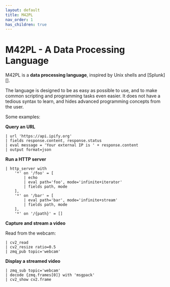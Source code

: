 ```yaml
---
layout: default
title: M42PL
nav_order: 1
has_children: true
---
```


# M42PL - A Data Processing Language

M42PL is a **data processing language**, inspired by Unix shells and [Splunk][].

The language is designed to be as easy as possible to use, and to make common 
scripting and programming tasks even easier. It does not have a tedious syntax
to learn, and hides advanced programming concepts from the user.

Some examples:

**Query an URL**

```
| url 'https://api.ipify.org'
| fields response.content, response.status
| eval message = 'Your external IP is ' + response.content
| output format=json
```

**Run a HTTP server**

```
| http_server with
    '*' on '/foo' = [
        | echo
        | eval path='foo', mode='infinite+iterator'
        | fields path, mode
    ],
    '*' on '/bar' = [
        | eval path='bar', mode='infinite+stream'
        | fields path, mode
    ],
    '*' on '/{path}' = []
```

**Capture and stream a video**

Read from the webcam:

```
| cv2_read
| cv2_resize ratio=0.5
| zmq_pub topic='webcam'
```

**Display a streamed video**

```
| zmq_sub topic='webcam'
| decode {zmq.frames[0]} with 'msgpack'
| cv2_show cv2.frame
```

